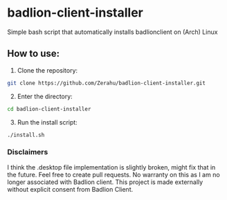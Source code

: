 # badlion-client-installer

Simple bash script that automatically installs badlionclient on (Arch) Linux

## How to use:

1. Clone the repository:

```bash
git clone https://github.com/Zerahu/badlion-client-installer.git
```

2. Enter the directory:

```bash
cd badlion-client-installer
```

3. Run the install script:

```
./install.sh
```

### Disclaimers

I think the .desktop file implementation is slightly broken, might fix that in the future. Feel free to create pull requests. No warranty on this as I am no longer associated with Badlion client. This project is made externally without explicit consent from Badlion Client.
